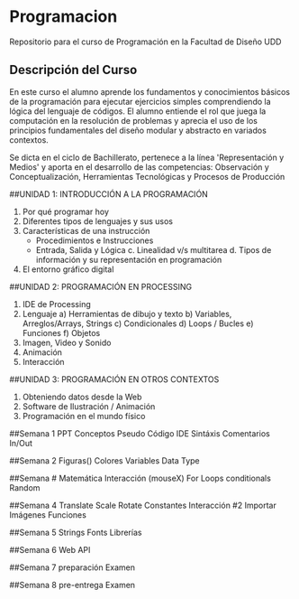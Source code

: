 # Programacion
Repositorio para el curso de Programación en la Facultad de Diseño UDD


## Descripción del Curso
En este curso el alumno aprende los fundamentos y conocimientos básicos de la programación para ejecutar ejercicios simples comprendiendo la lógica del lenguaje de códigos. El alumno entiende el rol que juega la computación en la resolución de problemas y aprecia el uso de los principios fundamentales del diseño modular y abstracto en variados contextos. 

Se dicta en el ciclo de Bachillerato, pertenece a la línea 'Representación y Medios' y aporta en el desarrollo de las competencias: Observación y Conceptualización, Herramientas Tecnológicas y Procesos de Producción

##UNIDAD 1: INTRODUCCIÓN A LA PROGRAMACIÓN
1.	Por qué programar hoy
2.	Diferentes tipos de lenguajes y sus usos
3.	Características de una instrucción
	- Procedimientos e Instrucciones
	- Entrada, Salida y Lógica
	c.	Linealidad v/s multitarea
	d.	Tipos de información y su representación en programación
4. El entorno gráfico digital


##UNIDAD 2: PROGRAMACIÓN EN PROCESSING
1.	IDE de Processing
2.	Lenguaje
	a)	Herramientas de dibujo y texto
	b)	Variables, Arreglos/Arrays, Strings
	c)	Condicionales
	d)	Loops / Bucles
	e)	Funciones
	f)	Objetos
3.	Imagen, Video y Sonido
4.	Animación
5. Interacción


##UNIDAD 3: PROGRAMACIÓN EN OTROS CONTEXTOS
1.	Obteniendo datos desde la Web
2.	Software de Ilustración / Animación
3.	Programación en el mundo físico



##Semana 1
PPT Conceptos
Pseudo Código
IDE
Sintáxis
Comentarios
In/Out


##Semana 2
Figuras()
Colores
Variables
Data Type

##Semana #
Matemática
Interacción (mouseX)
For Loops
conditionals
Random

##Semana 4
Translate
Scale
Rotate
Constantes
Interacción #2
Importar Imágenes
Funciones

##Semana 5
Strings
Fonts
Librerías

##Semana 6
Web API

##Semana 7
preparación Examen

##Semana 8
pre-entrega Examen


